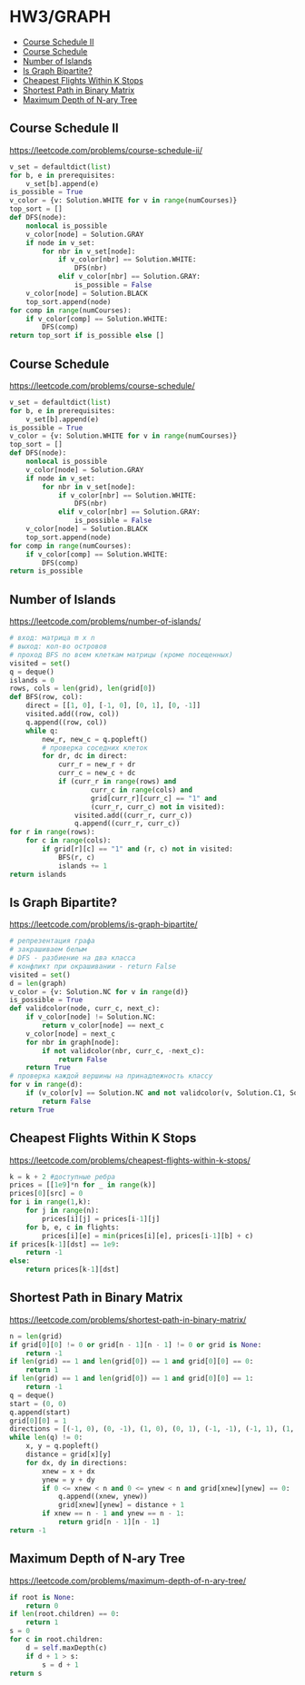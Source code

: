 # HW3/GRAPH

+ [Course Schedule II](#course-schedule-ii)
+ [Course Schedule](#course-schedule)
+ [Number of Islands](#number-of-islands)
+ [Is Graph Bipartite?](#is-graph-bipartite)
+ [Cheapest Flights Within K Stops](#cheapest-flights-within-k-stops)
+ [Shortest Path in Binary Matrix](#shortest-path-in-binary-matrix)
+ [Maximum Depth of N-ary Tree](#maximum-depth-of-n-ary-tree)
<!---->
## Course Schedule II

https://leetcode.com/problems/course-schedule-ii/

```python
v_set = defaultdict(list)
for b, e in prerequisites:
    v_set[b].append(e)
is_possible = True
v_color = {v: Solution.WHITE for v in range(numCourses)}
top_sort = []
def DFS(node):
    nonlocal is_possible
    v_color[node] = Solution.GRAY
    if node in v_set:
        for nbr in v_set[node]:
            if v_color[nbr] == Solution.WHITE:
                DFS(nbr)
            elif v_color[nbr] == Solution.GRAY:
                is_possible = False
    v_color[node] = Solution.BLACK
    top_sort.append(node)
for comp in range(numCourses):
    if v_color[comp] == Solution.WHITE:
        DFS(comp)
return top_sort if is_possible else []

```

## Course Schedule

https://leetcode.com/problems/course-schedule/

```python
v_set = defaultdict(list)
for b, e in prerequisites:
    v_set[b].append(e)
is_possible = True
v_color = {v: Solution.WHITE for v in range(numCourses)}
top_sort = []
def DFS(node):
    nonlocal is_possible
    v_color[node] = Solution.GRAY
    if node in v_set:
        for nbr in v_set[node]:
            if v_color[nbr] == Solution.WHITE:
                DFS(nbr)
            elif v_color[nbr] == Solution.GRAY:
                is_possible = False
    v_color[node] = Solution.BLACK
    top_sort.append(node)
for comp in range(numCourses):
    if v_color[comp] == Solution.WHITE:
        DFS(comp)
return is_possible
```

## Number of Islands

https://leetcode.com/problems/number-of-islands/

```python
# вход: матрица m x n
# выход: кол-во островов
# проход BFS по всем клеткам матрицы (кроме посещенных)
visited = set()
q = deque()
islands = 0
rows, cols = len(grid), len(grid[0])
def BFS(row, col):
    direct = [[1, 0], [-1, 0], [0, 1], [0, -1]]
    visited.add((row, col))
    q.append((row, col))
    while q:
        new_r, new_c = q.popleft()
        # проверка соседних клеток
        for dr, dc in direct:
            curr_r = new_r + dr
            curr_c = new_c + dc
            if (curr_r in range(rows) and
                    curr_c in range(cols) and
                    grid[curr_r][curr_c] == "1" and
                    (curr_r, curr_c) not in visited):
                visited.add((curr_r, curr_c))
                q.append((curr_r, curr_c))
for r in range(rows):
    for c in range(cols):
        if grid[r][c] == "1" and (r, c) not in visited:
            BFS(r, c)
            islands += 1
return islands
```

## Is Graph Bipartite?

https://leetcode.com/problems/is-graph-bipartite/

```python
# репрезентация графа
# закрашиваем белым
# DFS - разбиение на два класса
# конфликт при окрашивании - return False
visited = set()
d = len(graph)
v_color = {v: Solution.NC for v in range(d)}
is_possible = True
def validcolor(node, curr_c, next_c):
    if v_color[node] != Solution.NC:
        return v_color[node] == next_c
    v_color[node] = next_c
    for nbr in graph[node]:
        if not validcolor(nbr, curr_c, -next_c):
            return False
    return True
# проверка каждой вершины на принадлежность классу
for v in range(d):
    if (v_color[v] == Solution.NC and not validcolor(v, Solution.C1, Solution.C2)):
        return False
return True
```

## Cheapest Flights Within K Stops

https://leetcode.com/problems/cheapest-flights-within-k-stops/

```python
k = k + 2 #доступные ребра
prices = [[1e9]*n for _ in range(k)]
prices[0][src] = 0
for i in range(1,k):
    for j in range(n):
        prices[i][j] = prices[i-1][j]
    for b, e, c in flights:
        prices[i][e] = min(prices[i][e], prices[i-1][b] + c)
if prices[k-1][dst] == 1e9:
    return -1
else:
    return prices[k-1][dst]
```

## Shortest Path in Binary Matrix

https://leetcode.com/problems/shortest-path-in-binary-matrix/

```python
n = len(grid)
if grid[0][0] != 0 or grid[n - 1][n - 1] != 0 or grid is None:
    return -1
if len(grid) == 1 and len(grid[0]) == 1 and grid[0][0] == 0:
    return 1
if len(grid) == 1 and len(grid[0]) == 1 and grid[0][0] == 1:
    return -1
q = deque()
start = (0, 0)
q.append(start)
grid[0][0] = 1
directions = [(-1, 0), (0, -1), (1, 0), (0, 1), (-1, -1), (-1, 1), (1, -1), (1, 1)]
while len(q) != 0:
    x, y = q.popleft()
    distance = grid[x][y]
    for dx, dy in directions:
        xnew = x + dx
        ynew = y + dy
        if 0 <= xnew < n and 0 <= ynew < n and grid[xnew][ynew] == 0:
            q.append((xnew, ynew))
            grid[xnew][ynew] = distance + 1
        if xnew == n - 1 and ynew == n - 1:
            return grid[n - 1][n - 1]
return -1
```

## Maximum Depth of N-ary Tree

https://leetcode.com/problems/maximum-depth-of-n-ary-tree/

```python
if root is None:
    return 0
if len(root.children) == 0:
    return 1
s = 0
for c in root.children:
    d = self.maxDepth(c)
    if d + 1 > s:
        s = d + 1
return s
```

